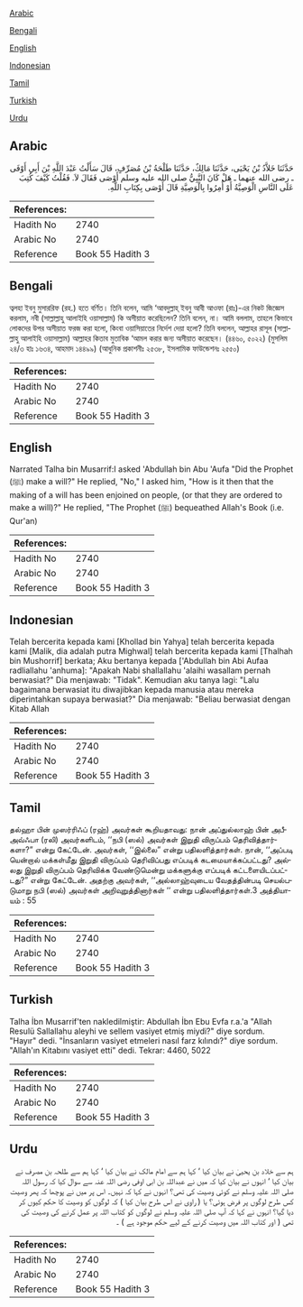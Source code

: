 [Arabic](#arabic)

[Bengali](#bengali)

[English](#english)

[Indonesian](#indonesian)

[Tamil](#tamil)

[Turkish](#turkish)

[Urdu](#urdu)

## Arabic


<div dir="rtl" lang="ar" style={{fontSize:'larger',backgroundColor:'#f8f9fa',padding:20}}>
حَدَّثَنَا خَلاَّدُ بْنُ يَحْيَى، حَدَّثَنَا مَالِكٌ، حَدَّثَنَا طَلْحَةُ بْنُ مُصَرِّفٍ، قَالَ سَأَلْتُ عَبْدَ اللَّهِ بْنَ أَبِي أَوْفَى ـ رضى الله عنهما ـ هَلْ كَانَ النَّبِيُّ صلى الله عليه وسلم أَوْصَى فَقَالَ لاَ‏.‏ فَقُلْتُ كَيْفَ كُتِبَ عَلَى النَّاسِ الْوَصِيَّةُ أَوْ أُمِرُوا بِالْوَصِيَّةِ قَالَ أَوْصَى بِكِتَابِ اللَّهِ‏.‏
</div>
<div style={{backgroundColor:'#f8f9fa',padding:20, marginBottom: 10}}><table> <thead> <tr> <th>References:</th> <th></th> </tr> </thead> <tbody><tr><td>Hadith No</td><td>2740</td></tr><tr><td>Arabic No</td><td>2740</td></tr><tr><td>Reference</td><td>Book 55 Hadith 3</td></tr></tbody></table></div>

## Bengali


<div dir="ltr" lang="bn" style={{fontSize:'larger',backgroundColor:'#f8f9fa',padding:20}}>
ত্বলহা ইবনু মুসাররিফ (রহ.) হতে বর্ণিত। তিনি বলেন, আমি ‘আবদুল্লাহ্ ইবনু আবী আওফা (রাঃ)-এর নিকট জিজ্ঞেস করলাম, নবী (সাল্লাল্লাহু আলাইহি ওয়াসাল্লাম) কি অসীয়াত করেছিলেন? তিনি বলেন, না। আমি বললাম, তাহলে কিভাবে লোকদের উপর অসীয়াত ফরজ করা হলো, কিংবা ওয়াসিয়াতের নির্দেশ দেয়া হলো? তিনি বললেন, আল্লাহর রাসূল (সাল্লাল্লাহু আলাইহি ওয়াসাল্লাম) আল্লাহর কিতাব মুতাবিক ‘আমল করার জন্য অসীয়াত করেছেন। (৪৪৬০, ৫০২২) (মুসলিম ২৪/৩ হাঃ ১৬৩৪, আহমাদ ১৪৪৯৯) (আধুনিক প্রকাশনীঃ ২৫৩৮, ইসলামিক ফাউন্ডেশনঃ ২৫৫০)
</div>
<div style={{backgroundColor:'#f8f9fa',padding:20, marginBottom: 10}}><table> <thead> <tr> <th>References:</th> <th></th> </tr> </thead> <tbody><tr><td>Hadith No</td><td>2740</td></tr><tr><td>Arabic No</td><td>2740</td></tr><tr><td>Reference</td><td>Book 55 Hadith 3</td></tr></tbody></table></div>

## English


<div dir="ltr" lang="en" style={{fontSize:'larger',backgroundColor:'#f8f9fa',padding:20}}>
Narrated Talha bin Musarrif:I asked 'Abdullah bin Abu 'Aufa "Did the Prophet (ﷺ) make a will?" He replied, "No," I asked him, "How is it then that the making of a will has been enjoined on people, (or that they are ordered to make a will)?" He replied, "The Prophet (ﷺ) bequeathed Allah's Book (i.e. Qur'an)
</div>
<div style={{backgroundColor:'#f8f9fa',padding:20, marginBottom: 10}}><table> <thead> <tr> <th>References:</th> <th></th> </tr> </thead> <tbody><tr><td>Hadith No</td><td>2740</td></tr><tr><td>Arabic No</td><td>2740</td></tr><tr><td>Reference</td><td>Book 55 Hadith 3</td></tr></tbody></table></div>

## Indonesian


<div dir="ltr" lang="id" style={{fontSize:'larger',backgroundColor:'#f8f9fa',padding:20}}>
Telah bercerita kepada kami [Khollad bin Yahya] telah bercerita kepada kami [Malik, dia adalah putra Mighwal] telah bercerita kepada kami [Thalhah bin Mushorrif] berkata; Aku bertanya kepada ['Abdullah bin Abi Aufaa radliallahu 'anhuma]: "Apakah Nabi shallallahu 'alaihi wasallam pernah berwasiat?" Dia menjawab: "Tidak". Kemudian aku tanya lagi: "Lalu bagaimana berwasiat itu diwajibkan kepada manusia atau mereka diperintahkan supaya berwasiat?" Dia menjawab: "Beliau berwasiat dengan Kitab Allah
</div>
<div style={{backgroundColor:'#f8f9fa',padding:20, marginBottom: 10}}><table> <thead> <tr> <th>References:</th> <th></th> </tr> </thead> <tbody><tr><td>Hadith No</td><td>2740</td></tr><tr><td>Arabic No</td><td>2740</td></tr><tr><td>Reference</td><td>Book 55 Hadith 3</td></tr></tbody></table></div>

## Tamil


<div dir="ltr" lang="ta" style={{fontSize:'larger',backgroundColor:'#f8f9fa',padding:20}}>
தல்ஹா பின் முஸர்ரிஃப் (ரஹ்) அவர்கள் கூறியதாவது: நான் அப்துல்லாஹ் பின் அபீஅவ்ஃபா (ரலி) அவர்களிடம், ‘‘நபி (ஸல்) அவர்கள் இறுதி விருப்பம் தெரிவித்தார்களா?” என்று கேட்டேன். அவர்கள், ‘‘இல்லை” என்று பதிலளித்தார்கள். நான், ‘‘அப்படி யென்றால் மக்கள்மீது இறுதி விருப்பம் தெரிவிப்பது எப்படிக் கடமையாக்கப்பட்டது? அல்லது இறுதி விருப்பம் தெரிவிக்க வேண்டுமென்று மக்களுக்கு எப்படிக் கட்டளையிடப்பட்டது?” என்று கேட்டேன். அதற்கு அவர்கள், ‘‘அல்லாஹ்வுடைய வேதத்தின்படி செயல்படுமாறு நபி (ஸல்) அவர்கள் அறிவுறுத்தினார்கள் ‘‘ என்று பதிலளித்தார்கள்.3 அத்தியாயம் : 55
</div>
<div style={{backgroundColor:'#f8f9fa',padding:20, marginBottom: 10}}><table> <thead> <tr> <th>References:</th> <th></th> </tr> </thead> <tbody><tr><td>Hadith No</td><td>2740</td></tr><tr><td>Arabic No</td><td>2740</td></tr><tr><td>Reference</td><td>Book 55 Hadith 3</td></tr></tbody></table></div>

## Turkish


<div dir="ltr" lang="tr" style={{fontSize:'larger',backgroundColor:'#f8f9fa',padding:20}}>
Talha İbn Musarrif'ten nakledilmiştir: Abdullah İbn Ebu Evfa r.a.'a "Allah Resulü Sallallahu aleyhi ve sellem vasiyet etmiş miydi?" diye sordum. "Hayır" dedi. "İnsanların vasiyet etmeleri nasıl farz kılındı?" diye sordum. "Allah'ın Kitabını vasiyet etti" dedi. Tekrar: 4460, 5022
</div>
<div style={{backgroundColor:'#f8f9fa',padding:20, marginBottom: 10}}><table> <thead> <tr> <th>References:</th> <th></th> </tr> </thead> <tbody><tr><td>Hadith No</td><td>2740</td></tr><tr><td>Arabic No</td><td>2740</td></tr><tr><td>Reference</td><td>Book 55 Hadith 3</td></tr></tbody></table></div>

## Urdu


<div dir="rtl" lang="ur" style={{fontSize:'larger',backgroundColor:'#f8f9fa',padding:20}}>
ہم سے خلاد بن یحییٰ نے بیان کیا ‘ کہا ہم سے امام مالک نے بیان کیا ‘ کہا ہم سے طلحہ بن مصرف نے بیان کیا ‘ انہوں نے بیان کیا کہ میں نے عبداللہ بن ابی اوفی رضی اللہ عنہ سے سوال کیا کہ رسول اللہ صلی اللہ علیہ وسلم نے کوئی وصیت کی تھی؟ انہوں نے کہا کہ نہیں۔ اس پر میں نے پوچھا کہ پھر وصیت کس طرح لوگوں پر فرض ہوئی؟ یا ( راوی نے اس طرح بیان کیا ) کہ لوگوں کو وصیت کا حکم کیوں کر دیا گیا؟ انہوں نے کہا کہ آپ صلی اللہ علیہ وسلم نے لوگوں کو کتاب اللہ پر عمل کرنے کی وصیت کی تھی ( اور کتاب اللہ میں وصیت کرنے کے لیے حکم موجود ہے ) ۔
</div>
<div style={{backgroundColor:'#f8f9fa',padding:20, marginBottom: 10}}><table> <thead> <tr> <th>References:</th> <th></th> </tr> </thead> <tbody><tr><td>Hadith No</td><td>2740</td></tr><tr><td>Arabic No</td><td>2740</td></tr><tr><td>Reference</td><td>Book 55 Hadith 3</td></tr></tbody></table></div>